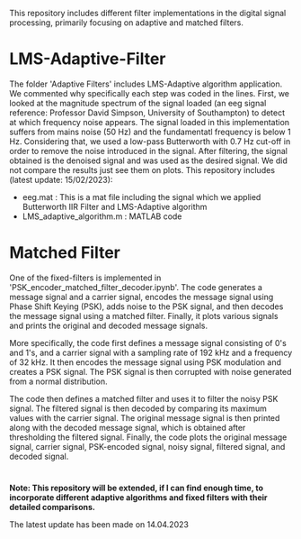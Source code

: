 This repository includes different filter implementations in the digital signal processing, primarily focusing on adaptive and matched filters.
# LMS-Adaptive-Filter
The folder 'Adaptive Filters' includes LMS-Adaptive algorithm application. We commented why specifically each step was coded in the lines. First, we looked at the magnitude spectrum of the signal loaded (an eeg signal reference: Professor David Simpson, University of Southampton) to detect at which frequency noise appears. The signal loaded in this implementation suffers from mains noise (50 Hz) and the fundamentatl frequency is below 1 Hz. Considering that, we used a low-pass Butterworth with 0.7 Hz cut-off in order to remove the noise introduced in the signal. After filtering, the signal obtained is the denoised signal and was used as the desired signal. We did not compare the results just see them on plots. This repository includes (latest update: 15/02/2023):
- eeg.mat : This is a mat file including the signal which we applied Butterworth IIR Filter and LMS-Adaptive algorithm
- LMS_adaptive_algorithm.m : MATLAB code

# Matched Filter
One of the fixed-filters is implemented in 'PSK_encoder_matched_filter_decoder.ipynb'. The code generates a message signal and a carrier signal, encodes the message signal using Phase Shift Keying (PSK), adds noise to the PSK signal, and then decodes the message signal using a matched filter. Finally, it plots various signals and prints the original and decoded message signals.

More specifically, the code first defines a message signal consisting of 0's and 1's, and a carrier signal with a sampling rate of 192 kHz and a frequency of 32 kHz. It then encodes the message signal using PSK modulation and creates a PSK signal. The PSK signal is then corrupted with noise generated from a normal distribution.

The code then defines a matched filter and uses it to filter the noisy PSK signal. The filtered signal is then decoded by comparing its maximum values with the carrier signal. The original message signal is then printed along with the decoded message signal, which is obtained after thresholding the filtered signal. Finally, the code plots the original message signal, carrier signal, PSK-encoded signal, noisy signal, filtered signal, and decoded signal.
#
**Note: This repository will be extended, if I can find enough time, to incorporate different adaptive algorithms and fixed filters with their detailed comparisons.**

The latest update has been made on 14.04.2023
